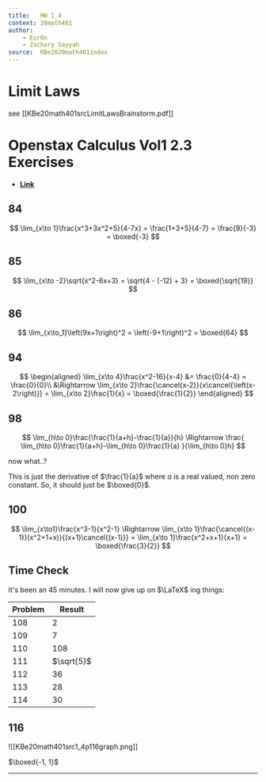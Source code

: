 ```yaml
---
title:   HW 1_4
context: 20math401
author:  
	- Exr0n
	- Zachary Sayyah
source:  KBe2020math401index
---
```


# Limit Laws
see [[KBe20math401srcLimitLawsBrainstorm.pdf]]

# Openstax Calculus Vol1 2.3 Exercises
- [**Link**](https://openstax.org/books/calculus-volume-1/pages/2-3-the-limit-laws)

## 84
$$
\lim_{x\to 1}\frac{x^3+3x^2+5}{4-7x} = \frac{1+3+5}{4-7} = \frac{9}{-3} = \boxed{-3}
$$

## 85
$$
\lim_{x\to -2}\sqrt{x^2-6x+3} = \sqrt{4 - (-12) + 3} = \boxed{\sqrt{19}}
$$

## 86
$$
\lim_{x\to_1}\left(9x+1\right)^2 = \left(-9+1\right)^2 = \boxed{64}
$$

## 94
$$
\begin{aligned}
\lim_{x\to 4}\frac{x^2-16}{x-4} &= \frac{0}{4-4} = \frac{0}{0}\\
&\Rightarrow \lim_{x\to 2}\frac{\cancel{x-2}}{x\cancel{\left(x-2\right)}} = \lim_{x\to 2}\frac{1}{x} = \boxed{\frac{1}{2}}
\end{aligned}
$$

## 98

$$
\lim_{h\to 0}\frac{\frac{1}{a+h}-\frac{1}{a}}{h} \Rightarrow \frac{ \lim_{h\to 0}\frac{1}{a+h}-\lim_{h\to 0}\frac{1}{a} }{\lim_{h\to 0}h}
$$

now what..?

This is just the derivative of $\frac{1}{a}$ where $a$ is a real valued, non zero constant. So, it should just be $\boxed{0}$.

## 100
$$
\lim_{x\to1}\frac{x^3-1}{x^2-1} \Rightarrow \lim_{x\to 1}\frac{\cancel{(x-1)}(x^2+1+x)}{(x+1)\cancel{(x-1)}} = \lim_{x\to 1}\frac{x^2+x+1}{x+1} = \boxed{\frac{3}{2}}
$$

## Time Check
It's been an 45 minutes. I will now give up on $\LaTeX$ ing things:

| Problem | Result |
|---------|--------|
| 108 | 2			|
| 109 | 7			|
| 110 | 108			|
| 111 | $\sqrt{5}$	|
| 112 | 36 |
| 113 | 28 |
| 114 | 30 |

## 116
![[KBe20math401src1_4p116graph.png]]

$\boxed{-1, 1}$

---

